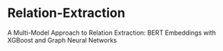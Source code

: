 # Relation-Extraction
A Multi-Model Approach to Relation Extraction:  BERT Embeddings with XGBoost and Graph  Neural Networks
